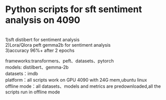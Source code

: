 # Python scripts for sft sentiment analysis on 4090
<br />1)sft distibert for sentiment analysis
<br />2)Lora/Qlora peft gemma2b for sentiment analysis
<br />3)accuracy 96%+ after 2 epochs

frameworks:transformers、peft、datasets、pytorch
<br />models: distilbert、gemma-2b
<br />datasets：imdb
<br />platform：all scripts work on GPU 4090  with 24G mem,ubuntu linux
<br />offline mode：all datasets、models and metrics are predownloaded,all the scripts run in offline mode
